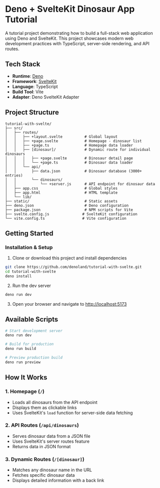 # Deno + SvelteKit Dinosaur App Tutorial

A tutorial project demonstrating how to build a full-stack web application using Deno and SvelteKit. This project showcases modern web development practices with TypeScript, server-side rendering, and API routes.

## Tech Stack

- **Runtime**: [Deno](https://deno.com/)
- **Framework**: [SvelteKit](https://kit.svelte.dev/)
- **Language**: TypeScript
- **Build Tool**: Vite
- **Adapter**: Deno SvelteKit Adapter

## Project Structure

```text
tutorial-with-svelte/
├── src/
│   ├── routes/
│   │   ├── +layout.svelte          # Global layout
│   │   ├── +page.svelte            # Homepage - dinosaur list
│   │   ├── +page.ts                # Homepage data loader
│   │   ├── [dinosaur]/             # Dynamic route for individual dinosaurs
│   │   │   ├── +page.svelte        # Dinosaur detail page
│   │   │   └── +page.ts            # Dinosaur data loader
│   │   └── api/
│   │       ├── data.json           # Dinosaur database (3000+ entries)
│   │       └── dinosaurs/
│   │           └── +server.js      # API endpoint for dinosaur data
│   ├── app.css                     # Global styles
│   ├── app.html                    # HTML template
│   └── lib/
├── static/                         # Static assets
├── deno.json                       # Deno configuration
├── package.json                    # NPM scripts for Vite
├── svelte.config.js               # SvelteKit configuration
└── vite.config.ts                 # Vite configuration
```

## Getting Started

### Installation & Setup

1. Clone or download this project and install dependencies

```bash
git clone https://github.com/denoland/tutorial-with-svelte.git
cd tutorial-with-svelte
deno install
```

2. Run the dev server

```bash
deno run dev
```

3. Open your browser and navigate to [http://localhost:5173](http://localhost:5173)

## Available Scripts

```bash
# Start development server
deno run dev

# Build for production
deno run build

# Preview production build
deno run preview
```

## How It Works

### 1. Homepage (`/`)

- Loads all dinosaurs from the API endpoint
- Displays them as clickable links
- Uses SvelteKit's `load` function for server-side data fetching

### 2. API Routes (`/api/dinosaurs`)

- Serves dinosaur data from a JSON file
- Uses SvelteKit's server routes feature
- Returns data in JSON format

### 3. Dynamic Routes (`/[dinosaur]`)

- Matches any dinosaur name in the URL
- Fetches specific dinosaur data
- Displays detailed information with a back link
